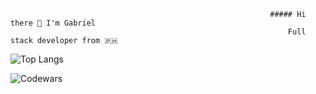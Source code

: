                                                               ##### Hi there 👋 I'm Gabriel
                                                                  Full stack developer from 🇵🇭

![Top Langs](https://github-readme-stats.vercel.app/api/top-langs/?username=gabrielyangzon)

![Codewars](https://www.codewars.com/users/gabrielyangzon/badges/micro)
<!--
**gabrielyangzon/gabrielyangzon** is a ✨ _special_ ✨ repository because its `README.md` (this file) appears on your GitHub profile.


[![My Skills](https://skills.thijs.gg/icons?i=angular,js,nodejs&theme=dark)](https://skills.thijs.gg)
Here are some ideas to get you started:

- 🔭 I’m currently working on ...
- 🌱 I’m currently learning ...
- 👯 I’m looking to collaborate on ...
- 🤔 I’m looking for help with ...
- 💬 Ask me about ...
- 📫 How to reach me: ...
- 😄 Pronouns: ...
- ⚡ Fun fact: ...
-->
